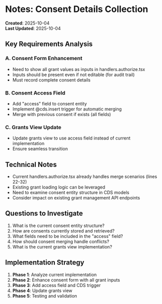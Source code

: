 # Notes: Consent Details Collection

**Created**: 2025-10-04  
**Last Updated**: 2025-10-04

## Key Requirements Analysis

### A. Consent Form Enhancement
- Need to show all grant values as inputs in handlers.authorize.tsx
- Inputs should be present even if not editable (for audit trail)
- Must record complete consent details

### B. Consent Access Field
- Add "access" field to consent entity
- Implement @cds.insert trigger for automatic merging
- Merge with previous consent if exists (all fields)

### C. Grants View Update
- Update grants view to use access field instead of current implementation
- Ensure seamless transition

## Technical Notes

- Current handlers.authorize.tsx already handles merge scenarios (lines 22-32)
- Existing grant loading logic can be leveraged
- Need to examine consent entity structure in CDS models
- Consider impact on existing grant management API endpoints

## Questions to Investigate

1. What is the current consent entity structure?
2. How are consents currently stored and retrieved?
3. What fields need to be included in the "access" field?
4. How should consent merging handle conflicts?
5. What is the current grants view implementation?

## Implementation Strategy

1. **Phase 1**: Analyze current implementation
2. **Phase 2**: Enhance consent form with all grant inputs
3. **Phase 3**: Add access field and CDS trigger
4. **Phase 4**: Update grants view
5. **Phase 5**: Testing and validation
